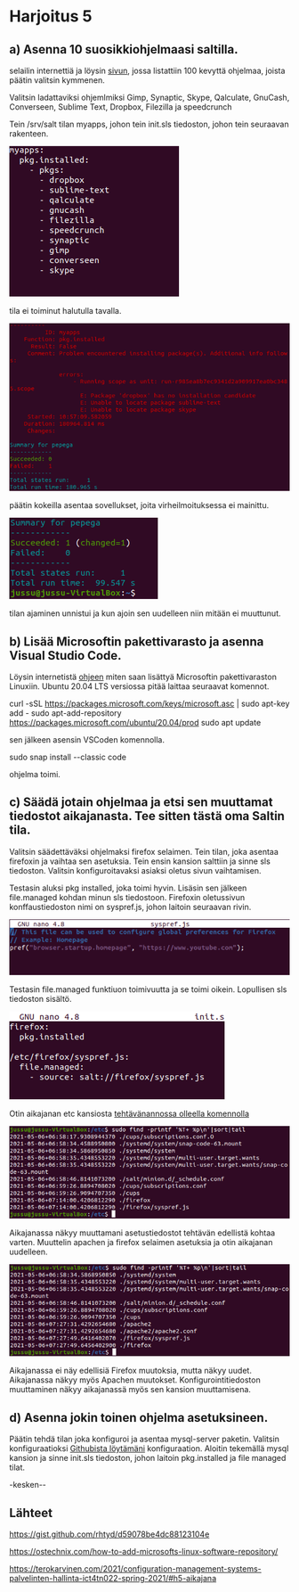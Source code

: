 # Harjoitus 5

## a) Asenna 10 suosikkiohjelmaasi saltilla.

selailin internettiä ja löysin [sivun](https://linuxhint.com/100_best_ubuntu_apps/), jossa listattiin 100 kevyttä ohjelmaa, joista päätin valitsin kymmenen.

Valitsin ladattaviksi ohjemlmiksi Gimp, Synaptic, Skype, Qalculate, GnuCash, Converseen, Sublime Text, Dropbox, Filezilla ja speedcrunch

Tein /srv/salt tilan myapps, johon tein init.sls tiedoston, johon tein seuraavan rakenteen.

![kuva2](/images/kuva2.png)

tila ei toiminut halutulla tavalla.

![kuva1](/images/kuva1.png)

päätin kokeilla asentaa sovellukset, joita virheilmoituksessa ei mainittu.

![kuva3](/images/kuva3.png)

tilan ajaminen unnistui ja kun ajoin sen uudelleen niin mitään ei muuttunut.

## b) Lisää Microsoftin pakettivarasto ja asenna Visual Studio Code.

Löysin internetistä [ohjeen](https://ostechnix.com/how-to-add-microsofts-linux-software-repository/) miten saan lisättyä Microsoftin pakettivaraston Linuxiin. Ubuntu 20.04 LTS versiossa pitää laittaa seuraavat komennot.

  curl -sSL https://packages.microsoft.com/keys/microsoft.asc | sudo apt-key add -
  sudo apt-add-repository https://packages.microsoft.com/ubuntu/20.04/prod
  sudo apt update

sen jälkeen asensin VSCoden komennolla.

sudo snap install --classic code

ohjelma toimi.

## c) Säädä jotain ohjelmaa ja etsi sen muuttamat tiedostot aikajanasta. Tee sitten tästä oma Saltin tila.

Valitsin säädettäväksi ohjelmaksi firefox selaimen. Tein tilan, joka asentaa firefoxin ja vaihtaa sen asetuksia. Tein ensin kansion salttiin ja sinne sls tiedoston. Valitsin konfiguroitavaksi asiaksi oletus sivun vaihtamisen.

Testasin aluksi pkg installed, joka toimi hyvin. Lisäsin sen jälkeen file.managed kohdan minun sls tiedostoon. Firefoxin oletussivun konffaustiedoston nimi on syspref.js, johon laitoin seuraavan rivin.

![kuva5](images/kuva5.png)

Testasin file.managed funktiuon toimivuutta ja se toimi oikein. Lopullisen sls tiedoston sisältö.

![kuva6](images/kuva6.png)

Otin aikajanan etc kansiosta [tehtävänannossa olleella komennolla](https://terokarvinen.com/2021/configuration-management-systems-palvelinten-hallinta-ict4tn022-spring-2021/#h5-aikajana)

![kuva7](/images/kuva7.png)

Aikajanassa näkyy muuttamani asetustiedostot tehtävän edellistä kohtaa varten. Muuttelin apachen ja firefox selaimen asetuksia ja otin aikajanan uudelleen.

![kuva8](/images/kuva8.png)

Aikajanassa ei näy edellisiä Firefox muutoksia, mutta näkyy uudet. Aikajanassa näkyy myös Apachen muutokset. Konfigurointitiedoston muuttaminen näkyy aikajanassä myös sen kansion muuttamisena.

## d) Asenna jokin toinen ohjelma asetuksineen.

Päätin tehdä tilan joka konfiguroi ja asentaa mysql-server paketin. Valitsin konfiguraatioksi [Githubista löytämäni](https://gist.github.com/rhtyd/d59078be4dc88123104e) konfiguraation. Aloitin tekemällä mysql kansion ja sinne init.sls tiedoston, johon laitoin pkg.installed ja file managed tilat.

-kesken--

## Lähteet

https://gist.github.com/rhtyd/d59078be4dc88123104e

https://ostechnix.com/how-to-add-microsofts-linux-software-repository/

https://terokarvinen.com/2021/configuration-management-systems-palvelinten-hallinta-ict4tn022-spring-2021/#h5-aikajana
